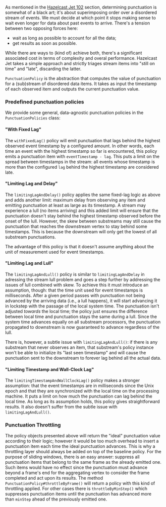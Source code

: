 As mentioned in the
[Hazelcast Jet 102](/Hazelcast_Jet_102_-_Trade_Monitoring_Streaming_Job)
section, determining punctuation is somewhat of a black art; it's about
superimposing order over a disordered stream of events. We must decide
at which point it stops making sense to wait even longer for data about
past events to arrive. There's a tension between two opposing forces
here:

- wait as long as possible to account for all the data;
- get results as soon as possible.

While there are ways to (kind of) achieve both, there's a significant
associated cost in terms of complexity and overal performance. Hazelcast
Jet takes a simple approach and strictly triages stream items into
"still on time" and "late", discarding the latter.

`PunctuationPolicy` is the abstraction that computes the value of
punctuation for a (sub)stream of disordered data items. It takes as
input the timestamp of each observed item and outputs the current
punctuation value.

### Predefined punctuation policies

 We provide some general, data-agnostic punctuation policies in the
 `PunctuationPolicies` class:

#### "With Fixed Lag"

The `withFixedLag()` policy will emit punctuation that lags behind the
highest observed event timestamp by a configured amount. In other words,
each time an event with the highest timestamp so far is encountered,
this policy emits a punctuation item with `eventTimestamp - lag`. This
puts a limit on the spread between timestamps in the stream: all events
whose timestamp is more than the configured `lag` behind the highest
timestamp are considered late.


#### "Limiting Lag and Delay"

The `limitingLagAndDelay()` policy applies the same fixed-lag logic as
above and adds another limit: maximum delay from observing any item and
emitting punctuation at least as large as its timestamp. A stream may
experience a lull (no items arriving) and this added limit will ensure
that the punctuation doesn't stay behind the highest timestamp observed
before the onset of the lull. However, the skew between substreams may
still cause the punctuation that reaches the downstream vertex to stay
behind some timestamps. This is because the downstream will only get the
lowest of all substream punctuations.

The advantage of this policy is that it doesn't assume anything about
the unit of measurement used for event timestamps.

#### "Limiting Lag and Lull"

The `limitingLagAndLull()` policy is similar to `limitingLagAndDelay` in
adressing the stream lull problem and goes a step further by addressing
the issues of lull combined with skew. To achieve this it must introduce
an assumption, though: that the time unit used for event timestamps is
milliseconds. After a given period passes with punctuation not being
advanced by the arriving data (i.e., a lull happens), it will start
advancing it in lockstep with the passage of the local system time. The
punctuation isn't adjusted _towards_ the local time; the policy just
ensures the difference between local time and punctuation stays the same
during a lull. Since the system time advances equally on all substream
processors, the punctuation propagated to downstream is now guaranteed
to advance regardless of the lull.

There is, however, a subtle issue with `limitingLagAndLull()`: if there
is any substream that never observes an item, that substream's policy
instance won't be able to initialize its "last seen timestamp" and will
cause the punctuation sent to the downstream to forever lag behind all
the actual data.

#### "Limiting Timestamp and Wall-Clock Lag"

The `limitingTimestampAndWallClockLag()` policy makes a stronger
assumption: that the event timestamps are in milliseconds since the Unix
epoch and that they are synchronized with the local time on the
processing machine. It puts a limit on how much the punctuation can lag
behind the local time. As long as its assumption holds, this policy
gives straightforward results. It also doesn't suffer from the subtle
issue with `limitingLagAndLull()`.

### Punctuation Throttling

The policy objects presented above will return the "ideal" punctuation
value according to their logic; however it would be too much overhead to
insert a punctuation item each time the ideal punctuation advances. This
is why a throttling layer should always be added on top of the baseline
policy. For the purpose of sliding windows, there is an easy answer:
suppress all punctuation items that belong to the same frame as the
already emitted one. Such items would have no effect since the
punctuation must advance beyond a frame's end for the aggregating vertex
to consider the frame completed and act upon its results. The method
`PunctuationPolicy#throttleByFrame()` will return a policy with this
kind of throttling applied. For other cases there is
`throttleByMinStep()` which suppresses punctuation items until the
punctuation has advanced more than `minStep` ahead of the previously
emitted one.

